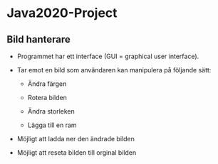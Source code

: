 # Java2020-Project



##  Bild hanterare

- Programmet har ett interface (GUI = graphical user interface).

- Tar emot en bild som användaren kan manipulera på följande sätt:
  
  - Ändra färgen
  
  - Rotera bilden
  
  - Ändra storleken
  
  - Lägga till en ram
  
 - Möjligt att ladda ner den ändrade bilden
 
 - Möjligt att reseta bilden till orginal bilden
  
 
